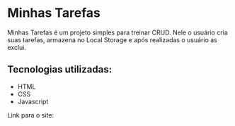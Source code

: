 # Minhas Tarefas

Minhas Tarefas é um projeto simples para treinar CRUD.
Nele o usuário cria suas tarefas, armazena no Local Storage e após realizadas o usuário as exclui.

## Tecnologias utilizadas:

- HTML
- CSS
- Javascript

Link para o site:
